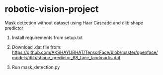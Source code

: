# robotic-vision-project
Mask detection without dataset using Haar Cascade and dlib shape predictor

1. Install requirements from setup.txt

2. Download .dat file from: https://github.com/AKSHAYUBHAT/TensorFace/blob/master/openface/models/dlib/shape_predictor_68_face_landmarks.dat

3. Run mask_detection.py
